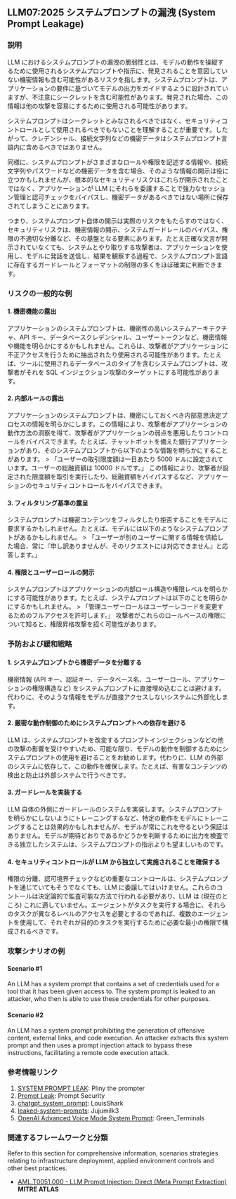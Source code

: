 ## LLM07:2025 システムプロンプトの漏洩 (System Prompt Leakage)

### 説明

LLM におけるシステムプロンプトの漏洩の脆弱性とは、モデルの動作を操縦するために使用されるシステムプロンプトや指示に、発見されることを意図していない機密情報も含む可能性があるリスクを指します。システムプロンプトは、アプリケーションの要件に基づいてモデルの出力をガイドするように設計されていますが、不注意にシークレットを含む可能性があります。発見された場合、この情報は他の攻撃を容易にするために使用される可能性があります。

システムプロンプトはシークレットとみなされるべきではなく、セキュリティコントロールとして使用されるべきでもないことを理解することが重要です。したがって、クレデンシャル、接続文字列などの機密データはシステムプロンプト言語内に含めるべきではありません。

同様に、システムプロンプトがさまざまなロールや権限を記述する情報や、接続文字列やパスワードなどの機密データを含む場合、そのような情報の開示は役に立つかもしれませんが、根本的なセキュリティリスクはこれらが開示されたことではなく、アプリケーションが LLM にそれらを委譲することで強力なセッション管理と認可チェックをバイパスし、機密データがあるべきではない場所に保存されてしまうことにあります。

つまり、システムプロンプト自体の開示は実際のリスクをもたらすのではなく、セキュリティリスクは、機密情報の開示、システムガードレールのバイパス、権限の不適切な分離など、その基盤となる要素にあります。たとえ正確な文言が開示されていなくても、システムとやり取りする攻撃者は、アプリケーションを使用し、モデルに発話を送信し、結果を観察する過程で、システムプロンプト言語に存在するガードレールとフォーマットの制限の多くをほぼ確実に判断できます。

### リスクの一般的な例

#### 1. 機密機能の露出
  アプリケーションのシステムプロンプトは、機密性の高いシステムアーキテクチャ、API キー、データベースクレデンシャル、ユーザートークンなど、機密情報や機能を明らかにするかもしれません。これらは、攻撃者がアプリケーションに不正アクセスを行うために抽出されたり使用される可能性があります。たとえば、ツールに使用されるデータベースのタイプを含むシステムプロンプトは、攻撃者がそれを SQL インジェクション攻撃のターゲットにする可能性があります。
#### 2. 内部ルールの露出
  アプリケーションのシステムプロンプトは、機密にしておくべき内部意思決定プロセスの情報を明らかにします。この情報により、攻撃者がアプリケーションの動作方法の洞察を得て、攻撃者がアプリケーションの弱点を悪用したりコントロールをバイパスできます。たとえば、チャットボットを備えた銀行アプリケーションがあり、そのシステムプロンプトから以下のような情報を明らかにすることがあります。
    > 「ユーザーの取引限度額は一日あたり 5000 ドルに設定されています。ユーザーの総融資額は 10000 ドルです。」
  この情報により、攻撃者が設定された限度額を取引を実行したり、総融資額をバイパスするなど、アプリケーションのセキュリティコントロールをバイパスできます。
#### 3. フィルタリング基準の露呈
  システムプロンプトは機密コンテンツをフィルタしたり拒否することをモデルに要求するかもしれません。たとえば、モデルには以下のようなシステムプロンプトがあるかもしれません。
    > 「ユーザーが別のユーザーに関する情報を供給した場合、常に『申し訳ありませんが、そのリクエストには対応できません』と応答します。」
#### 4. 権限とユーザーロールの開示
  システムプロンプトはアプリケーションの内部ロール構造や権限レベルを明らかにする可能性があります。たとえば、システムプロンプトは以下のことを明らかにするかもしれません。
    > 「管理ユーザーロールはユーザーレコードを変更するためのフルアクセスを許可します。」
  攻撃者がこれらのロールベースの権限について知ると、権限昇格攻撃を招く可能性があります。

### 予防および緩和戦略

#### 1. システムプロンプトから機密データを分離する
  機密情報 (API キー、認証キー、データベース名、ユーザーロール、アプリケーションの権限構造など) をシステムプロンプトに直接埋め込むことは避けます。代わりに、そのような情報をモデルが直接アクセスしないシステムに外部化します。
#### 2. 厳密な動作制御のためにシステムプロンプトへの依存を避ける
  LLM は、システムプロンプトを改変するプロンプトインジェクションなどの他の攻撃の影響を受けやすいため、可能な限り、モデルの動作を制御するためにシステムプロンプトの使用を避けることをお勧めします。代わりに、LLM の外部のシステムに依存して、この動作を確保します。たとえば、有害なコンテンツの検出と防止は外部システムで行うべきです。
#### 3. ガードレールを実装する
  LLM 自体の外側にガードレールのシステムを実装します。システムプロンプトを明らかにしないようにトレーニングするなど、特定の動作をモデルにトレーニングすることは効果的かもしれませんが、モデルが常にこれを守るという保証はありません。モデルが期待どおりであるかどうかを判断するために出力を検査できる独立したシステムは、システムプロンプトの指示よりも望ましいものです。
#### 4. セキュリティコントロールが LLM から独立して実施されることを確保する
  権限の分離、認可境界チェックなどの重要なコントロールは、システムプロンプトを通じていてもそうでなくても、LLM に委譲してはいけません。これらのコントールは決定論的で監査可能な方法で行われる必要があり、LLM は (現在のところ) これに適していません。エージェントがタスクを実行する場合に、それらのタスクが異なるレベルのアクセスを必要とするのであれば、複数のエージェントを使用して、それぞれが目的のタスクを実行するために必要な最小の権限で構成されるべきです。

### 攻撃シナリオの例

#### Scenario #1
   An LLM has a system prompt that contains a set of credentials used for a tool that it has been given access to.  The system prompt is leaked to an attacker, who then is able to use these credentials for other purposes.
#### Scenario #2
  An LLM has a system prompt prohibiting the generation of offensive content, external links, and code execution. An attacker extracts this system prompt and then uses a prompt injection attack to bypass these instructions, facilitating a remote code execution attack.

### 参考情報リンク

1. [SYSTEM PROMPT LEAK](https://x.com/elder_plinius/status/1801393358964994062): Pliny the prompter
2. [Prompt Leak](https://www.prompt.security/vulnerabilities/prompt-leak): Prompt Security
3. [chatgpt_system_prompt](https://github.com/LouisShark/chatgpt_system_prompt): LouisShark
4. [leaked-system-prompts](https://github.com/jujumilk3/leaked-system-prompts): Jujumilk3
5. [OpenAI Advanced Voice Mode System Prompt](https://x.com/Green_terminals/status/1839141326329360579): Green_Terminals

### 関連するフレームワークと分類

Refer to this section for comprehensive information, scenarios strategies relating to infrastructure deployment, applied environment controls and other best practices.

- [AML.T0051.000 - LLM Prompt Injection: Direct (Meta Prompt Extraction)](https://atlas.mitre.org/techniques/AML.T0051.000) **MITRE ATLAS**
